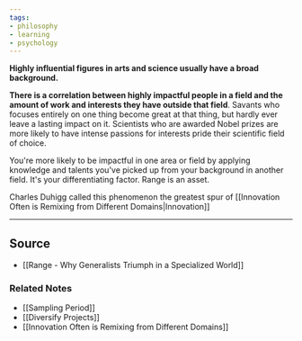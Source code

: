 ```yaml
---
tags:
- philosophy
- learning
- psychology
---
```

**Highly influential figures in arts and science usually have a broad background.**

**There is a correlation between highly impactful people in a field and the amount of work and interests they have outside that field**. Savants who focuses entirely on one thing become great at that thing, but hardly ever leave a lasting impact on it. Scientists who are awarded Nobel prizes are more likely to have intense passions for interests pride their scientific field of choice. 

You're more likely to be impactful in one area or field by applying knowledge and talents you've picked up from your background in another field. It's your differentiating factor. Range is an asset.

Charles Duhigg called this phenomenon the greatest spur of [[Innovation Often is Remixing from Different Domains|Innovation]] 

---

## Source
- [[Range - Why Generalists Triumph in a Specialized World]]

### Related Notes
- [[Sampling Period]]
- [[Diversify Projects]]
- [[Innovation Often is Remixing from Different Domains]]